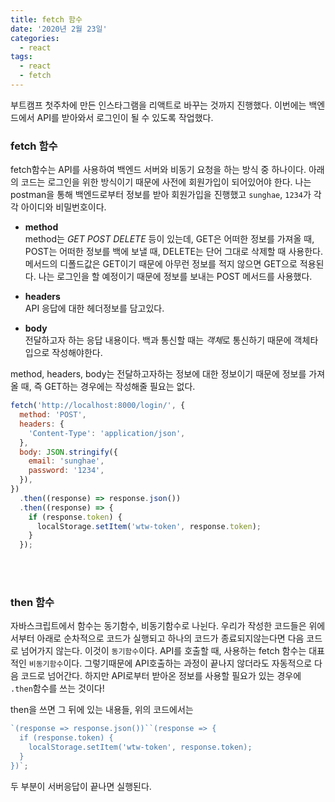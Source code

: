 ```yaml
---
title: fetch 함수
date: '2020년 2월 23일'
categories:
  - react
tags:
  - react
  - fetch
---
```


부트캠프 첫주차에 만든 인스타그램을 리액트로 바꾸는 것까지 진행했다. 이번에는 백엔드에서 API를 받아와서 로그인이 될 수 있도록 작업했다.

### fetch 함수

fetch함수는 API를 사용하여 백엔드 서버와 비동기 요청을 하는 방식 중 하나이다. 아래의 코드는 로그인을 위한 방식이기 때문에 사전에 회원가입이 되어있어야 한다. 나는 postman을 통해 백엔드로부터 정보를 받아 회원가입을 진행했고 `sunghae`, `1234`가 각각 아이디와 비밀번호이다.

- **method**
  </br>
  method는 _GET POST DELETE_ 등이 있는데, GET은 어떠한 정보를 가져올 때, POST는 어떠한 정보를 백에 보낼 때, DELETE는 단어 그대로 삭제할 때 사용한다. 메서드의 디폴드값은 GET이기 때문에 아무런 정보를 적지 않으면 GET으로 적용된다. 나는 로그인을 할 예정이기 때문에 정보를 보내는 POST 메서드를 사용했다.

- **headers**
  </br>
  API 응답에 대한 헤더정보를 담고있다.

- **body**
  </br>
  전달하고자 하는 응답 내용이다. 백과 통신할 때는 *객체*로 통신하기 때문에 객체타입으로 작성해야한다.

method, headers, body는 전달하고자하는 정보에 대한 정보이기 때문에 정보를 가져올 때, 즉 GET하는 경우에는 작성해줄 필요는 없다.

```js
fetch('http://localhost:8000/login/', {
  method: 'POST',
  headers: {
    'Content-Type': 'application/json',
  },
  body: JSON.stringify({
    email: 'sunghae',
    password: '1234',
  }),
})
  .then((response) => response.json())
  .then((response) => {
    if (response.token) {
      localStorage.setItem('wtw-token', response.token);
    }
  });
```

</br>
</br>

### then 함수

자바스크립트에서 함수는 동기함수, 비동기함수로 나뉜다. 우리가 작성한 코드들은 위에서부터 아래로 순차적으로 코드가 실행되고 하나의 코드가 종료되지않는다면 다음 코드로 넘어가지 않는다. 이것이 `동기함수`이다.
API를 호출할 때, 사용하는 fetch 함수는 대표적인 `비동기함수`이다. 그렇기때문에 API호출하는 과정이 끝나지 않더라도 자동적으로 다음 코드로 넘어간다. 하지만 API로부터 받아온 정보를 사용할 필요가 있는 경우에 `.then`함수를 쓰는 것이다!

then을 쓰면 그 뒤에 있는 내용들, 위의 코드에서는

```js
`(response => response.json())``(response => {
  if (response.token) {
    localStorage.setItem('wtw-token', response.token);
  }
})`;
```

두 부분이 서버응답이 끝나면 실행된다.
